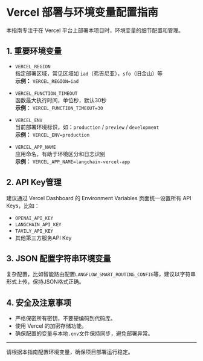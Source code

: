 # Vercel 部署与环境变量配置指南

本指南专注于在 Vercel 平台上部署本项目时，环境变量的细节配置和管理。

## 1. 重要环境变量

- `VERCEL_REGION`  
  指定部署区域，常见区域如 `iad`（弗吉尼亚），`sfo`（旧金山）等  
  **示例：** `VERCEL_REGION=iad`

- `VERCEL_FUNCTION_TIMEOUT`  
  函数最大执行时间，单位秒，默认30秒  
  **示例：** `VERCEL_FUNCTION_TIMEOUT=30`

- `VERCEL_ENV`  
  当前部署环境标识，如：`production` / `preview` / `development`  
  **示例：** `VERCEL_ENV=production`

- `VERCEL_APP_NAME`  
  应用命名，有助于环境区分和日志识别  
  **示例：** `VERCEL_APP_NAME=langchain-vercel-app`

## 2. API Key管理

建议通过 Vercel Dashboard 的 Environment Variables 页面统一设置所有 API Keys，比如：

- `OPENAI_API_KEY`  
- `LANGCHAIN_API_KEY`  
- `TAVILY_API_KEY`  
- 其他第三方服务API Key

## 3. JSON 配置字符串环境变量

复杂配置，比如智能路由配置`LANGFLOW_SMART_ROUTING_CONFIG`等，建议以字符串形式上传，保持JSON格式正确。

## 4. 安全及注意事项

- 严格保密所有密钥，不要硬编码到代码库。  
- 使用 Vercel 的加密存储功能。  
- 确保配置的变量与本地`.env`文件保持同步，避免部署异常。

---

请根据本指南配置环境变量，确保项目部署运行稳定。
